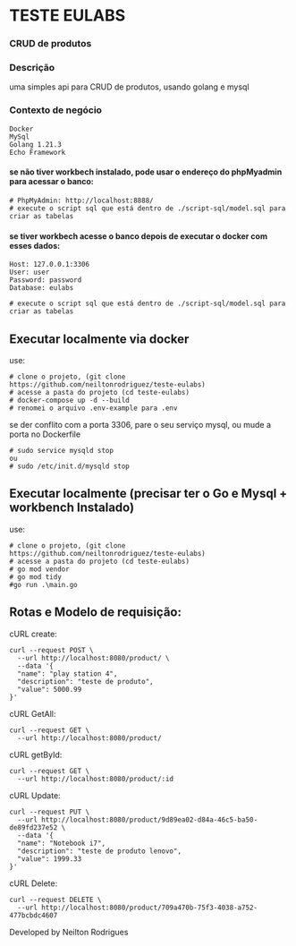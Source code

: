 # TESTE EULABS
### CRUD de produtos

### Descrição
uma simples api para CRUD de produtos, usando golang e mysql

### Contexto de negócio
```
Docker
MySql
Golang 1.21.3
Echo Framework
```

#### se não tiver workbech instalado, pode usar o endereço do phpMyadmin para acessar o banco:
```
# PhpMyAdmin: http://localhost:8888/ 
# execute o script sql que está dentro de ./script-sql/model.sql para criar as tabelas
```

#### se tiver workbech acesse o banco depois de executar o docker com esses dados:
```
Host: 127.0.0.1:3306
User: user
Password: password
Database: eulabs

# execute o script sql que está dentro de ./script-sql/model.sql para criar as tabelas
```

## Executar localmente via docker
use:
```
# clone o projeto, (git clone https://github.com/neiltonrodriguez/teste-eulabs)
# acesse a pasta do projeto (cd teste-eulabs)
# docker-compose up -d --build
# renomei o arquivo .env-example para .env

```
se der conflito com a porta 3306, pare o seu serviço mysql, ou mude a porta no Dockerfile
```
# sudo service mysqld stop
ou
# sudo /etc/init.d/mysqld stop
```

## Executar localmente (precisar ter o Go e Mysql + workbench Instalado)
use:
```
# clone o projeto, (git clone https://github.com/neiltonrodriguez/teste-eulabs)
# acesse a pasta do projeto (cd teste-eulabs)
# go mod vendor
# go mod tidy
#go run .\main.go
```


##  Rotas e Modelo de requisição:
cURL create:
```
curl --request POST \
  --url http://localhost:8080/product/ \
  --data '{
  "name": "play station 4",
  "description": "teste de produto",
  "value": 5000.99
}'
```

cURL GetAll:
```
curl --request GET \
  --url http://localhost:8080/product/
```

cURL getById:
```
curl --request GET \
  --url http://localhost:8080/product/:id
```

cURL Update:
```
curl --request PUT \
  --url http://localhost:8080/product/9d89ea02-d84a-46c5-ba50-de89fd237e52 \
  --data '{
  "name": "Notebook i7",
  "description": "teste de produto lenovo",
  "value": 1999.33
}'
```

cURL Delete:
```
curl --request DELETE \
  --url http://localhost:8080/product/709a470b-75f3-4038-a752-477bcbdc4607
```

Developed by Neilton Rodrigues